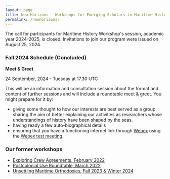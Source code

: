 ```yaml
---
layout: page
title: New Horizons - Workshops for Emerging Scholars in Maritime History
permalink: /newhorizons/
---
```


The call for participants for Maritime History Workshop's session, academic year 2024-2025, is closed. Invitations to join our program were issued on August 25, 2024.

### Fall 2024 Schedule (Concluded)

**Meet & Greet**

24 September, 2024 - Tuesday at 17.30 UTC

This will be an information and consultation session about the format and content of further sessions and will include a roundtable meet & greet. You might prepare for it by:
-  giving some thought to how our interests are best served as a group sharing the aim of better explaining our activities as researchers whose understandings of history have been shaped by the seas.
- having ready a few auto-biographical details
- ensuring that you have a functioning internet link through [Webex](https://www.webex.com/downloads.html) using the [Webex test meeting](https://www.webex.com/test-meeting.html).

### Our former workshops

- [Exploring Crew Agreements, February 2022](https://crewagreementworkshop.github.io/exploring_crew_agreements/expcrewagreements)
- [Postcolonial Use Roundtable, March 2022](https://crewagreementworkshop.github.io/exploring_crew_agreements/postcolonial)
- [Unsettling Maritime Orthodoxies, Fall 2023 & Winter 2024](https://maritimeworkshops.com/orthodoxies/)
